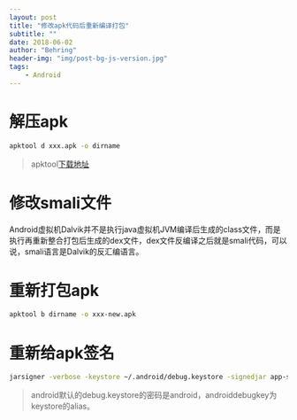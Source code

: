 ```yaml
---
layout: post
title: "修改apk代码后重新编译打包"
subtitle: ""
date: 2018-06-02
author: "Behring"
header-img: "img/post-bg-js-version.jpg"
tags:
    - Android
---
```




# 解压apk
```sh
apktool d xxx.apk -o dirname
```
> apktool[下载地址](https://ibotpeaches.github.io/Apktool/install/)

# 修改smali文件
Android虚拟机Dalvik并不是执行java虚拟机JVM编译后生成的class文件，而是执行再重新整合打包后生成的dex文件，dex文件反编译之后就是smali代码，可以说，smali语言是Dalvik的反汇编语言。

# 重新打包apk
```sh
apktool b dirname -o xxx-new.apk
```

# 重新给apk签名
```sh
jarsigner -verbose -keystore ~/.android/debug.keystore -signedjar app-signed.apk app-new.apk androiddebugkey
```
>android默认的debug.keystore的密码是android，androiddebugkey为keystore的alias。